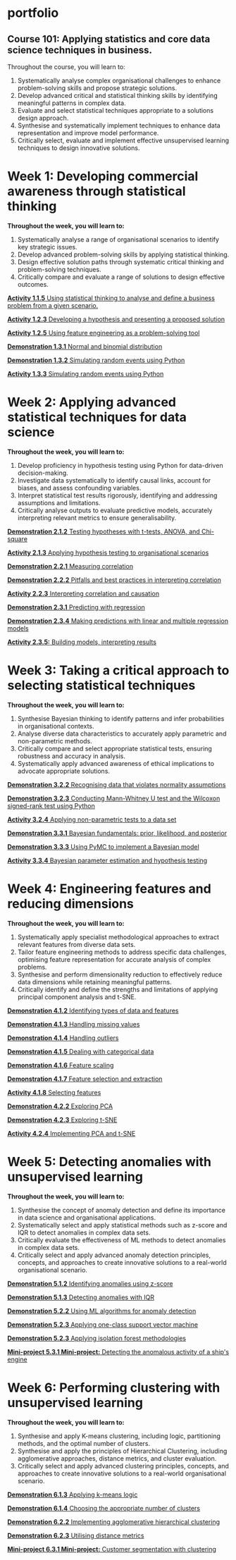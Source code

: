 # portfolio

## Course 101: Applying statistics and core data science techniques in business.

Throughout the course, you will learn to:

1. Systematically analyse complex organisational challenges to enhance problem-solving skills and propose strategic solutions.
1. Develop advanced critical and statistical thinking skills by identifying meaningful patterns in complex data.
1. Evaluate and select statistical techniques appropriate to a solutions design approach.
1. Synthesise and systematically implement techniques to enhance data representation and improve model performance.
1. Critically select, evaluate and implement effective unsupervised learning techniques to design innovative solutions.

# Week 1: Developing commercial awareness through statistical thinking

**Throughout the week, you will learn to:**
1. Systematically analyse a range of organisational scenarios to identify key strategic issues.
2. Develop advanced problem-solving skills by applying statistical thinking.
3. Design effective solution paths through systematic critical thinking and problem-solving techniques.
4. Critically compare and evaluate a range of solutions to design effective outcomes.

[**Activity 1.1.5** Using statistical thinking to analyse and define a business problem from a given scenario.](https://colab.research.google.com/drive/15CFf6_Y-EF0vX1laBXqSbPUo_i_1P9K1?usp=sharing)

[**Activity 1.2.3** Developing a hypothesis and presenting a proposed solution](https://colab.research.google.com/drive/1wW9PV2deTQWENKUmJUntZ-htIFQngcj8?usp=sharing)

[**Activity 1.2.5** Using feature engineering as a problem-solving tool](https://colab.research.google.com/drive/1TtOiQ9GL6aid2dG5uzoepSFnV_lQc3Ub?usp=sharing)

[**Demonstration 1.3.1** Normal and binomial distribution](https://colab.research.google.com/drive/1B9EGAMq0MKGth5kFWZ_QRLmAzzjx6WOQ)

[**Demonstration 1.3.2** Simulating random events using Python](https://colab.research.google.com/drive/1qy6Z4JmAT2PGS_afP-H7uHjFgTwKieD0?usp=sharing)

[**Activity 1.3.3** Simulating random events using Python](https://colab.research.google.com/drive/1neVKZAw0akbqPwzqFRE3xvdiFgtfPG9v?usp=sharing)

# Week 2: Applying advanced statistical techniques for data science

**Throughout the week, you will learn to:**
1. Develop proficiency in hypothesis testing using Python for data-driven decision-making.
2. Investigate data systematically to identify causal links, account for biases, and assess confounding variables.
3. Interpret statistical test results rigorously, identifying and addressing assumptions and limitations.
4. Critically analyse outputs to evaluate predictive models, accurately interpreting relevant metrics to ensure generalisability.

[**Demonstration 2.1.2**
Testing hypotheses with t-tests, ANOVA, and Chi-square](https://colab.research.google.com/drive/1799HucGrx9j34euT6x2_geidPoWG4iZV?usp=sharing)

[**Activity 2.1.3** Applying hypothesis testing to organisational scenarios](https://colab.research.google.com/drive/1ZjLnX-xZIGwLACbkY8KQLpNjTQps42Cw?usp=sharing)

[**Demonstration 2.2.1** Measuring correlation](https://colab.research.google.com/drive/1lcmoAs3pgIu9zKuaIjitL8ozo0DArf8j?usp=sharing)

[**Demonstration 2.2.2**  Pitfalls and best practices in interpreting correlation](https://colab.research.google.com/drive/1-kVWVgpGS6vTCSP7eCfa5tv0kdxhHyKf?usp=sharing)

[**Activity 2.2.3** Interpreting correlation and causation](https://colab.research.google.com/drive/1HGFV2fj5CkGTM-qd3qJpoRYFyv1xqKUy?usp=sharing)

[**Demonstration 2.3.1** Predicting with regression](https://colab.research.google.com/drive/11NqBkUdHuo-1a2gdz1qXMaRxQQL-DKu6?usp=sharing)

[**Demonstration 2.3.4** Making predictions with linear and multiple regression models](https://colab.research.google.com/drive/1ov06Z-xfAZTWp1NRPzE3VELYf6-c1ZLb?usp=sharing)

[**Activity 2.3.5:** Building models, interpreting results](https://colab.research.google.com/drive/1twW9tW-MS-iOpc5GWHZZBARkIAPQ4zug?usp=sharing)

# Week 3: Taking a critical approach to selecting statistical techniques

**Throughout the week, you will learn to:**
1. Synthesise Bayesian thinking to identify patterns and infer probabilities in organisational contexts.
2. Analyse diverse data characteristics to accurately apply parametric and non-parametric methods.
3. Critically compare and select appropriate statistical tests, ensuring robustness and accuracy in analysis.
4. Systematically apply advanced awareness of ethical implications to advocate appropriate solutions.

[**Demonstration 3.2.2** Recognising data that violates normality assumptions](https://colab.research.google.com/drive/16rpUGtul2iFFPKmydPFyNFcwKCpvLScS)

[**Demonstration 3.2.3** Conducting Mann-Whitney U test and the Wilcoxon signed-rank test using Python](https://colab.research.google.com/drive/1bfqVamQe2vLBS5RIJdu1_ZaBDg83vzbX#scrollTo=pEnPzdHAJUfN)

[**Activity 3.2.4** Applying non-parametric tests to a data set](https://colab.research.google.com/drive/1oSi6oDBZkkCcSEENX9aoIp4-p0rrLZfM#scrollTo=t9BGqPnG_IdF)

[**Demonstration 3.3.1** Bayesian fundamentals: prior, likelihood, and posterior](https://colab.research.google.com/drive/16NXBvCNJNOsNbOf-2I0sC6qRV49vd3uL#scrollTo=kZmyfgL52RWk)

[**Demonstration 3.3.3** Using PyMC to implement a Bayesian model](https://colab.research.google.com/drive/1q0iW0EnQ3dbV2hbiH9_87yw-UU2f5B5R#scrollTo=KOvhHU78SWBr)

[**Activity 3.3.4** Bayesian parameter estimation and hypothesis testing](https://colab.research.google.com/drive/1RZRCT1bAHGG3JjKFQulZe9Uncp9S3ein#scrollTo=NxjmVJ82UWKP)

# Week 4: Engineering features and reducing dimensions

**Throughout the week, you will learn to:**
1. Systematically apply specialist methodological approaches to extract relevant features from diverse data sets.
2. Tailor feature engineering methods to address specific data challenges, optimising feature representation for accurate analysis of complex problems.
3. Synthesise and perform dimensionality reduction to effectively reduce data dimensions while retaining meaningful patterns.
4. Critically identify and define the strengths and limitations of applying principal component analysis and t-SNE.

[**Demonstration 4.1.2** Identifying types of data and features](https://colab.research.google.com/drive/1Bh01gCy1uncrJPHXyrzifaryWTsIbkNY)

[**Demonstration 4.1.3** Handling missing values](https://colab.research.google.com/drive/1FPx6kTK5lUCzcLKOCAYbYv63qfECc-Au?usp=drive_link)

[**Demonstration 4.1.4** Handling outliers](https://colab.research.google.com/drive/1zGwm8DC_wFKoRf2AJ7PiuQapI2MTuEjV?usp=drive_link)

[**Demonstration 4.1.5** Dealing with categorical data](https://colab.research.google.com/drive/1C5pL6pAEcDGplVVuZbqIa45ckZYFFWvG?usp=sharing)

[**Demonstration 4.1.6** Feature scaling](https://colab.research.google.com/drive/1G6_RrJW9RUsuWntUk9pLETO0OZs4WinD?usp=sharing)

[**Demonstration 4.1.7** Feature selection and extraction](https://colab.research.google.com/drive/1I-ihXhw4U3r54MgKdpooexceW-sl5ZMA?usp=sharing)

[**Activity 4.1.8** Selecting features](https://colab.research.google.com/drive/1HPMePzE3zAOELWb9z_eBTxWmCD9KoiNg?usp=sharing)

[**Demonstration 4.2.2** Exploring PCA](https://colab.research.google.com/drive/1bN6hr9ey9YQPCXWJUfl-mjB9DMN6KlG4?usp=sharing)

[**Demonstration 4.2.3** Exploring t-SNE](https://colab.research.google.com/drive/1L2NhM9Mge6rt_10fzEWN4rT-n9KarqD9?usp=sharing)

[**Activity 4.2.4** Implementing PCA and t-SNE](https://colab.research.google.com/drive/14FjN4KI1zDtaVSJppUmMaYSroj3bn-6Q?usp=sharing)

# Week 5: Detecting anomalies with unsupervised learning

**Throughout the week, you will learn to:**
1. Synthesise the concept of anomaly detection and define its importance in data science and organisational applications.
2. Systematically select and apply statistical methods such as z-score and IQR to detect anomalies in complex data sets.
3. Critically evaluate the effectiveness of ML methods to detect anomalies in complex data sets.
4. Critically select and apply advanced anomaly detection principles, concepts, and approaches to create innovative solutions to a real-world organisational scenario.

[**Demonstration 5.1.2** Identifying anomalies using z-score](https://colab.research.google.com/drive/1vDmyPLrOX1RrSJIen1ebe8tMGOI4TTor)

[**Demonstration 5.1.3** Detecting anomalies with IQR](https://colab.research.google.com/drive/1tHMRq6G3iUpnuR6xHf1QBBytpi-LFxUX)

[**Demonstration 5.2.2** Using ML algorithms for anomaly detection](https://colab.research.google.com/drive/1oNCtYs9eHiTcVysJ316-WzDvS-YcV67k)

[**Demonstration 5.2.3** Applying one-class support vector machine](https://colab.research.google.com/drive/1t5p7Fme8FVENhmEDQKh9IhWZLUYWaXRa)

[**Demonstration 5.2.3** Applying isolation forest methodologies](https://colab.research.google.com/drive/1UWw4m0EnBGxrhfSWBnkTEBSxc8_2t65D)

[**Mini-project 5.3.1 Mini-project:** Detecting the anomalous activity of a ship's engine](https://colab.research.google.com/drive/1VCcq2_mgQ6aK_QhjxMBwo5oRMfnUkv6c)

# Week 6: Performing clustering with unsupervised learning

**Throughout the week, you will learn to:**
1. Synthesise and apply K-means clustering, including logic, partitioning methods, and the optimal number of clusters.
2. Synthesise and apply the principles of Hierarchical Clustering, including agglomerative approaches, distance metrics, and cluster evaluation.
3. Critically select and apply advanced clustering principles, concepts, and approaches to create innovative solutions to a real-world organisational scenario.

[**Demonstration 6.1.3** Applying k-means logic](https://colab.research.google.com/drive/1TSgR2gO_Sb3q9KjVq7ipfi2XQmtaRF5p)

[**Demonstration 6.1.4** Choosing the appropriate number of clusters](https://colab.research.google.com/drive/1W25V-Ndf0mmkVTmJ1JVe--QwPyzz54yC)

[**Demonstration 6.2.2** Implementing agglomerative hierarchical clustering](https://colab.research.google.com/drive/19-gxi7IvJWdvNEfqaDbdCjSq97KOg8g1?ouid=114789688943848953561&usp=drive_link)

[**Demonstration 6.2.3** Utilising distance metrics](https://colab.research.google.com/drive/178HN9rMbeGd8sNA_Urtv3xhT0-pdxfoA?usp=drive_link)

[**Mini-project 6.3.1 Mini-project:** Customer segmentation with clustering ](https://colab.research.google.com/drive/1OsuM3zhfuD-izvXAFBQMGdNTNA2Wotn8)
